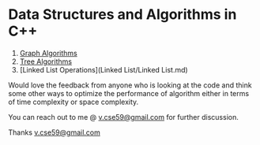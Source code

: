 # Data Structures and Algorithms in C++

1) [Graph Algorithms](Graph/Graph.md)
2) [Tree Algorithms](Tree/Tree.md)
3) [Linked List Operations](Linked List/Linked List.md)

Would love the feedback from anyone who is looking at the code and think some other ways to optimize the performance of algorithm either in terms of time complexity or space complexity.

You can reach out to me @ v.cse59@gmail.com for further discussion.

Thanks
v.cse59@gmail.com
